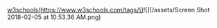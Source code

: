 [w3schools\(https://www.w3schools.com/tags/\)](https://www.w3schools.com/tags/ "w3schools")![](/assets/Screen Shot 2018-02-05 at 10.53.36 AM.png)













